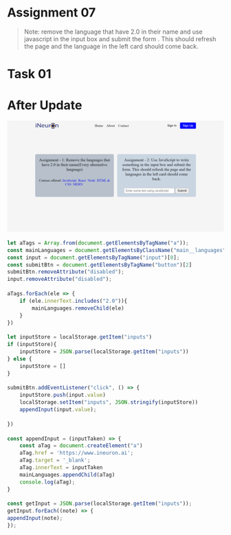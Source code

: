 # **Assignment 07**
>Note: remove the language that have 2.0 in their name and use javascript in the input box and submit the form . This should refresh the page and the language in the left card should come back.
# **Task 01**

# **After Update**
![outputimage](Dom-Assignment-7.png)



```js
let aTags = Array.from(document.getElementsByTagName("a"));
const mainLanguages = document.getElementsByClassName("main__languages")[0]
const input = document.getElementsByTagName("input")[0];
const submitBtn = document.getElementsByTagName("button")[2]
submitBtn.removeAttribute("disabled");
input.removeAttribute("disabled");

aTags.forEach(ele => {
    if (ele.innerText.includes("2.0")){
        mainLanguages.removeChild(ele)
    }
})

let inputStore = localStorage.getItem("inputs")
if (inputStore){
    inputStore = JSON.parse(localStorage.getItem("inputs"))
} else {
    inputStore = []
}

submitBtn.addEventListener("click", () => {
    inputStore.push(input.value)
    localStorage.setItem("inputs", JSON.stringify(inputStore))
    appendInput(input.value);
    
})

const appendInput = (inputTaken) => {
    const aTag = document.createElement("a")
    aTag.href = 'https://www.ineuron.ai';    
    aTag.target = '_blank';
    aTag.innerText = inputTaken
    mainLanguages.appendChild(aTag)
    console.log(aTag);
}

const getInput = JSON.parse(localStorage.getItem("inputs"));
getInput.forEach((note) => {
appendInput(note);
});
```
